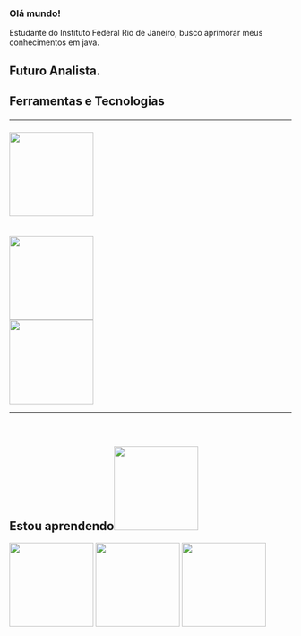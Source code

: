 ### Olá mundo! 


Estudante do Instituto Federal Rio de Janeiro, busco aprimorar meus conhecimentos em java.

## Futuro Analista.
## Ferramentas e Tecnologias<br><hr><img src="https://raw.githubusercontent.com/MatheusHonorato/curso-front-end-marco-bruno/master/html-css-js.png" width="150" height="150" style="text-align:center;"/>
<br><img src="https://brandslogos.com/wp-content/uploads/thumbs/bootstrap-logo-vector.svg" height="150" width="150"/>
<br><img src="https://cdn-icons-png.flaticon.com/512/226/226777.png" height="150" width="150"/>
<br><hr><br>
## Estou aprendendo<img src="https://cdn.jsdelivr.net/gh/devicons/devicon/icons/linux/linux-original.svg" width="150" height="150"/>
<img src="https://altyra.com/wp-content/uploads/2018/11/mysql-logo-png-transparent.png" width="150" height="150"/>
<img src="https://altyra.com/wp-content/uploads/2018/11/mysql-logo-png-transparent.png" width="150" height="150"/>
<img src="https://git-scm.com/images/logos/downloads/Git-Logo-2Color.png" width="150" height="150"/>




